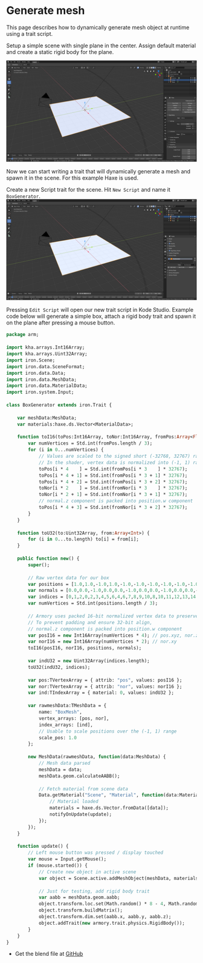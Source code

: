 # Generate mesh

This page describes how to dynamically generate mesh object at runtime using a trait script.

Setup a simple scene with single plane in the center. Assign default material and create a static rigid body for the plane.

![](code/img/generate_mesh/0.jpg)

Now we can start writing a trait that will dynamically generate a mesh and spawn it in the scene. For this example Haxe is used.

Create a new Script trait for the scene. Hit `New Script` and name it `BoxGenerator`.
![](code/img/generate_mesh/1.jpg)

Pressing `Edit Script` will open our new trait script in Kode Studio. Example code below will generate a simple box, attach a rigid body trait and spawn it on the plane after pressing a mouse button.

```haxe
package arm;

import kha.arrays.Int16Array;
import kha.arrays.Uint32Array;
import iron.Scene;
import iron.data.SceneFormat;
import iron.data.Data;
import iron.data.MeshData;
import iron.data.MaterialData;
import iron.system.Input;

class BoxGenerator extends iron.Trait {

	var meshData:MeshData;
	var materials:haxe.ds.Vector<MaterialData>;

	function toI16(toPos:Int16Array, toNor:Int16Array, fromPos:Array<Float>, fromNor:Array<Float>) {
		var numVertices = Std.int(fromPos.length / 3);
		for (i in 0...numVertices) {
			// Values are scaled to the signed short (-32768, 32767) range
			// In the shader, vertex data is normalized into (-1, 1) range
			toPos[i * 4    ] = Std.int(fromPos[i * 3    ] * 32767);
			toPos[i * 4 + 1] = Std.int(fromPos[i * 3 + 1] * 32767);
			toPos[i * 4 + 2] = Std.int(fromPos[i * 3 + 2] * 32767);
			toNor[i * 2    ] = Std.int(fromNor[i * 3    ] * 32767);
			toNor[i * 2 + 1] = Std.int(fromNor[i * 3 + 1] * 32767);
			// normal.z component is packed into position.w component
			toPos[i * 4 + 3] = Std.int(fromNor[i * 3 + 2] * 32767);
		}
	}

	function toU32(to:Uint32Array, from:Array<Int>) {
		for (i in 0...to.length) to[i] = from[i];
	}

	public function new() {
		super();

		// Raw vertex data for our box
		var positions = [1.0,1.0,-1.0,1.0,-1.0,-1.0,-1.0,-1.0,-1.0,-1.0,1.0,-1.0,1.0,1.0,1.0,-1.0,1.0,1.0,-1.0,-1.0,1.0,1.0,-1.0,1.0,1.0,1.0,-1.0,1.0,1.0,1.0,1.0,-1.0,1.0,1.0,-1.0,-1.0,1.0,-1.0,-1.0,1.0,-1.0,1.0,-1.0,-1.0,1.0,-1.0,-1.0,-1.0,-1.0,-1.0,-1.0,-1.0,-1.0,1.0,-1.0,1.0,1.0,-1.0,1.0,-1.0,1.0,1.0,1.0,1.0,1.0,-1.0,-1.0,1.0,-1.0,-1.0,1.0,1.0];
		var normals = [0.0,0.0,-1.0,0.0,0.0,-1.0,0.0,0.0,-1.0,0.0,0.0,-1.0,0.0,0.0,1.0,0.0,0.0,1.0,0.0,0.0,1.0,0.0,0.0,1.0,1.0,0.0,0.0,1.0,0.0,0.0,1.0,0.0,0.0,1.0,0.0,0.0,0.0,-1.0,-0.0,0.0,-1.0,-0.0,0.0,-1.0,-0.0,0.0,-1.0,-0.0,-1.0,0.0,-0.0,-1.0,0.0,-0.0,-1.0,0.0,-0.0,-1.0,0.0,-0.0,0.0,1.0,0.0,0.0,1.0,0.0,0.0,1.0,0.0,0.0,1.0,0.0];
		var indices = [0,1,2,0,2,3,4,5,6,4,6,7,8,9,10,8,10,11,12,13,14,12,14,15,16,17,18,16,18,19,20,21,22,20,22,23];
		var numVertices = Std.int(positions.length / 3);

		// Armory uses packed 16-bit normalized vertex data to preserve memory
		// To prevent padding and ensure 32-bit align,
		// normal.z component is packed into position.w component
		var posI16 = new Int16Array(numVertices * 4); // pos.xyz, nor.z
		var norI16 = new Int16Array(numVertices * 2); // nor.xy
		toI16(posI16, norI16, positions, normals);
		
		var indU32 = new Uint32Array(indices.length);
		toU32(indU32, indices);

		var pos:TVertexArray = { attrib: "pos", values: posI16 };
		var nor:TVertexArray = { attrib: "nor", values: norI16 };
		var ind:TIndexArray = { material: 0, values: indU32 };

		var rawmeshData:TMeshData = { 
			name: "BoxMesh",
			vertex_arrays: [pos, nor],
			index_arrays: [ind],
			// Usable to scale positions over the (-1, 1) range
			scale_pos: 1.0
		};

		new MeshData(rawmeshData, function(data:MeshData) {
			// Mesh data parsed
			meshData = data;
			meshData.geom.calculateAABB();
			
			// Fetch material from scene data
			Data.getMaterial("Scene", "Material", function(data:MaterialData) {
				// Material loaded
				materials = haxe.ds.Vector.fromData([data]);
				notifyOnUpdate(update);
			});
		});
	}

	function update() {
		// Left mouse button was pressed / display touched
		var mouse = Input.getMouse();
		if (mouse.started()) {
			// Create new object in active scene
			var object = Scene.active.addMeshObject(meshData, materials);
			
			// Just for testing, add rigid body trait
			var aabb = meshData.geom.aabb;
			object.transform.loc.set(Math.random() * 8 - 4, Math.random() * 8 - 4, 5);
			object.transform.buildMatrix();
			object.transform.dim.set(aabb.x, aabb.y, aabb.z);
			object.addTrait(new armory.trait.physics.RigidBody());
		}
	}
}
```

- Get the blend file at [GitHub](https://github.com/armory3d/armory_examples/tree/master/mesh_generate)
